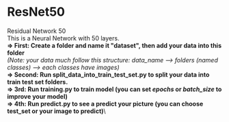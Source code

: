 # ResNet50
Residual Network 50 \
This is a Neural Network with 50 layers.\
**=> First: Create a folder and name it "dataset", then add your data into this folder**\
*(Note: your data much follow this structure: data_name --> folders (named classes) --> each classes have images)*\
**=> Second: Run **split_data_into_train_test_set.py** to split your data into train test set folders.**\
**=> 3rd: Run **training.py** to train model (you can set *epochs* or *batch_size* to improve your model)**\
**=> 4th: Run **predict.py** to see a predict your picture (you can choose test_set or your image to predict)**\
